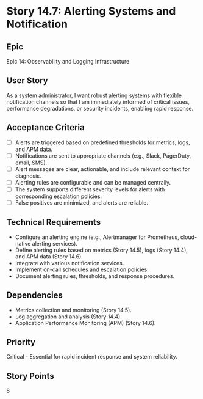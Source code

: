 # Story 14.7: Alerting Systems and Notification

## Epic
Epic 14: Observability and Logging Infrastructure

## User Story
As a system administrator, I want robust alerting systems with flexible notification channels so that I am immediately informed of critical issues, performance degradations, or security incidents, enabling rapid response.

## Acceptance Criteria
- [ ] Alerts are triggered based on predefined thresholds for metrics, logs, and APM data.
- [ ] Notifications are sent to appropriate channels (e.g., Slack, PagerDuty, email, SMS).
- [ ] Alert messages are clear, actionable, and include relevant context for diagnosis.
- [ ] Alerting rules are configurable and can be managed centrally.
- [ ] The system supports different severity levels for alerts with corresponding escalation policies.
- [ ] False positives are minimized, and alerts are reliable.

## Technical Requirements
- Configure an alerting engine (e.g., Alertmanager for Prometheus, cloud-native alerting services).
- Define alerting rules based on metrics (Story 14.5), logs (Story 14.4), and APM data (Story 14.6).
- Integrate with various notification services.
- Implement on-call schedules and escalation policies.
- Document alerting rules, thresholds, and response procedures.

## Dependencies
- Metrics collection and monitoring (Story 14.5).
- Log aggregation and analysis (Story 14.4).
- Application Performance Monitoring (APM) (Story 14.6).

## Priority
Critical - Essential for rapid incident response and system reliability.

## Story Points
8
